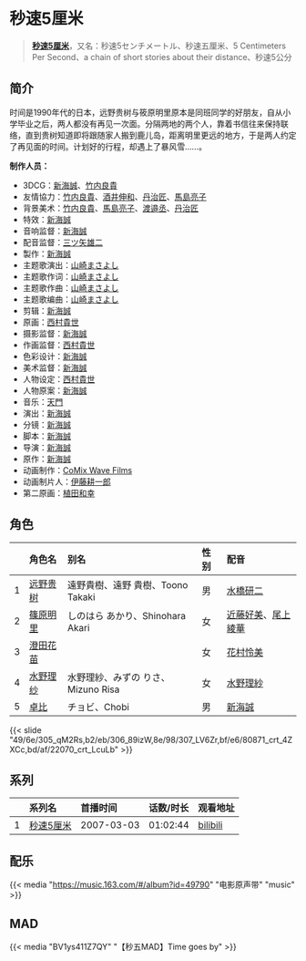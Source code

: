 # 秒速5厘米


> <u>**[秒速5厘米](https://bgm.tv/subject/927)**</u>，又名：秒速5センチメートル、秒速五厘米、5 Centimeters Per Second、a chain of short stories about their distance、秒速5公分

## 简介

时间是1990年代的日本，远野贵树与筱原明里原本是同班同学的好朋友，自从小学毕业之后，两人都没有再见一次面。分隔两地的两个人，靠着书信往来保持联络，直到贵树知道即将跟随家人搬到鹿儿岛，距离明里更远的地方，于是两人约定了再见面的时间。计划好的行程，却遇上了暴风雪……。

**制作人员：**
- 3DCG：[新海誠](https://bgm.tv/person/2064)、[竹内良貴](https://bgm.tv/person/32028)
- 友情協力：[竹内良貴](https://bgm.tv/person/32028)、[酒井伸和](https://bgm.tv/person/3460)、[丹治匠](https://bgm.tv/person/12204)、[馬島亮子](https://bgm.tv/person/25275)
- 背景美术：[竹内良貴](https://bgm.tv/person/32028)、[馬島亮子](https://bgm.tv/person/25275)、[渡邉丞](https://bgm.tv/person/25276)、[丹治匠](https://bgm.tv/person/12204)
- 特效：[新海誠](https://bgm.tv/person/2064)
- 音响监督：[新海誠](https://bgm.tv/person/2064)
- 配音监督：[三ツ矢雄二](https://bgm.tv/person/3249)
- 製作：[新海誠](https://bgm.tv/person/2064)
- 主题歌演出：[山崎まさよし](https://bgm.tv/person/7084)
- 主题歌作词：[山崎まさよし](https://bgm.tv/person/7084)
- 主题歌作曲：[山崎まさよし](https://bgm.tv/person/7084)
- 主题歌编曲：[山崎まさよし](https://bgm.tv/person/7084)
- 剪辑：[新海誠](https://bgm.tv/person/2064)
- 原画：[西村貴世](https://bgm.tv/person/3218)
- 摄影监督：[新海誠](https://bgm.tv/person/2064)
- 作画监督：[西村貴世](https://bgm.tv/person/3218)
- 色彩设计：[新海誠](https://bgm.tv/person/2064)
- 美术监督：[新海誠](https://bgm.tv/person/2064)
- 人物设定：[西村貴世](https://bgm.tv/person/3218)
- 人物原案：[新海誠](https://bgm.tv/person/2064)
- 音乐：[天門](https://bgm.tv/person/2065)
- 演出：[新海誠](https://bgm.tv/person/2064)
- 分镜：[新海誠](https://bgm.tv/person/2064)
- 脚本：[新海誠](https://bgm.tv/person/2064)
- 导演：[新海誠](https://bgm.tv/person/2064)
- 原作：[新海誠](https://bgm.tv/person/2064)
- 动画制作：[CoMix Wave Films](https://bgm.tv/person/2153)
- 动画制片人：[伊藤耕一郎](https://bgm.tv/person/27963)
- 第二原画：[植田和幸](https://bgm.tv/person/11256)

## 角色

|     |   角色名   |   别名  | 性别 |  配音  |
|:--- |:------  |:----      |:---  |:--   |
| 1 | [远野贵树](https://bgm.tv/character/305) | 遠野貴樹、遠野 貴樹、Toono Takaki | 男 | [水橋研二](https://bgm.tv/person/4823) |
| 2 | [篠原明里](https://bgm.tv/character/306) | しのはら あかり、Shinohara Akari | 女 | [近藤好美](https://bgm.tv/person/7085)、[尾上綾華](https://bgm.tv/person/7086) |
| 3 | [澄田花苗](https://bgm.tv/character/307) |  | 女 | [花村怜美](https://bgm.tv/person/4479) |
| 4 | [水野理纱](https://bgm.tv/character/80871) | 水野理紗、みずの りさ、Mizuno Risa | 女 | [水野理紗](https://bgm.tv/person/4441) |
| 5 | [卓比](https://bgm.tv/character/22070) | チョビ、Chobi | 男 | [新海誠](https://bgm.tv/person/2064) |

{{< slide "49/6e/305_qM2Rs,b2/eb/306_89izW,8e/98/307_LV6Zr,bf/e6/80871_crt_4ZXCc,bd/af/22070_crt_LcuLb" >}}

## 系列

|     | 系列名                                   | 首播时间       | 话数/时长    | 观看地址                                                     |
| :-- | :------------------------------------ | :--------- | :------- | :------------------------------------------------------- |
| 1   |[秒速5厘米](https://bgm.tv/subject/927)| 2007-03-03 | 01:02:44 | [bilibili](https://www.bilibili.com/bangumi/play/ss2688) |

## 配乐

{{< media "https://music.163.com/#/album?id=49790"  "电影原声带" "music" >}}

## MAD

{{< media  "BV1ys411Z7QY"
"【秒五MAD】Time goes by"  >}}
